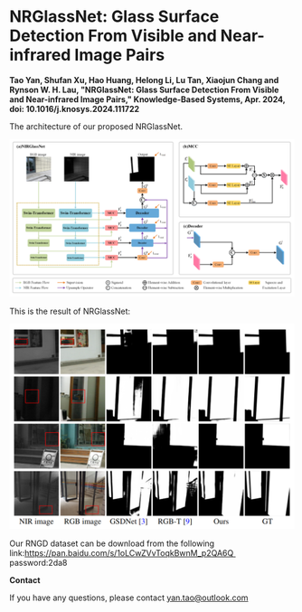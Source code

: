 # NRGlassNet: Glass Surface Detection From Visible and Near-infrared Image Pairs
**Tao Yan, Shufan Xu, Hao Huang, Helong Li, Lu Tan, Xiaojun Chang and Rynson W. H. Lau, "NRGlassNet: Glass Surface Detection From Visible and Near-infrared Image Pairs," Knowledge-Based Systems, Apr. 2024, doi: 10.1016/j.knosys.2024.111722** <br />


The architecture of our proposed NRGlassNet.

<img width="638" alt="image" src="./imgs/network.png">

This is the result of NRGlassNet:

<img width="638" alt="image" src="./imgs/res.png">

Our RNGD dataset can be download from the following
link:https://pan.baidu.com/s/1oLCwZVvToqkBwnM_p2QA6Q 
password:2da8



**Contact** <br />

If you have any questions, please contact yan.tao@outlook.com
